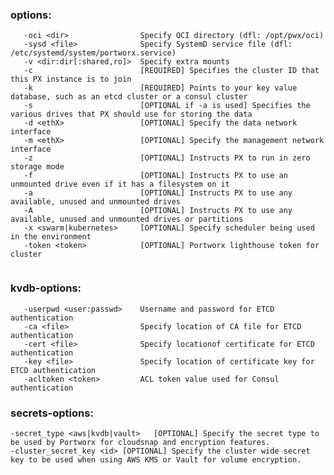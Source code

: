 ### options:

```
   -oci <dir>                Specify OCI directory (dfl: /opt/pwx/oci)
   -sysd <file>              Specify SystemD service file (dfl: /etc/systemd/system/portworx.service)
   -v <dir:dir[:shared,ro]>  Specify extra mounts
   -c                        [REQUIRED] Specifies the cluster ID that this PX instance is to join
   -k                        [REQUIRED] Points to your key value database, such as an etcd cluster or a consul cluster
   -s                        [OPTIONAL if -a is used] Specifies the various drives that PX should use for storing the data
   -d <ethX>                 [OPTIONAL] Specify the data network interface
   -m <ethX>                 [OPTIONAL] Specify the management network interface
   -z                        [OPTIONAL] Instructs PX to run in zero storage mode
   -f                        [OPTIONAL] Instructs PX to use an unmounted drive even if it has a filesystem on it
   -a                        [OPTIONAL] Instructs PX to use any available, unused and unmounted drives
   -A                        [OPTIONAL] Instructs PX to use any available, unused and unmounted drives or partitions
   -x <swarm|kubernetes>     [OPTIONAL] Specify scheduler being used in the environment
   -token <token>            [OPTIONAL] Portworx lighthouse token for cluster
  
```

### kvdb-options:
```
   -userpwd <user:passwd>    Username and password for ETCD authentication
   -ca <file>                Specify location of CA file for ETCD authentication
   -cert <file>              Specify locationof certificate for ETCD authentication
   -key <file>               Specify location of certificate key for ETCD authentication
   -acltoken <token>         ACL token value used for Consul authentication
```

### secrets-options:
    -secret_type <aws|kvdb|vault>   [OPTIONAL] Specify the secret type to be used by Portworx for cloudsnap and encryption features.
    -cluster_secret_key <id> [OPTIONAL] Specify the cluster wide secret key to be used when using AWS KMS or Vault for volume encryption.

